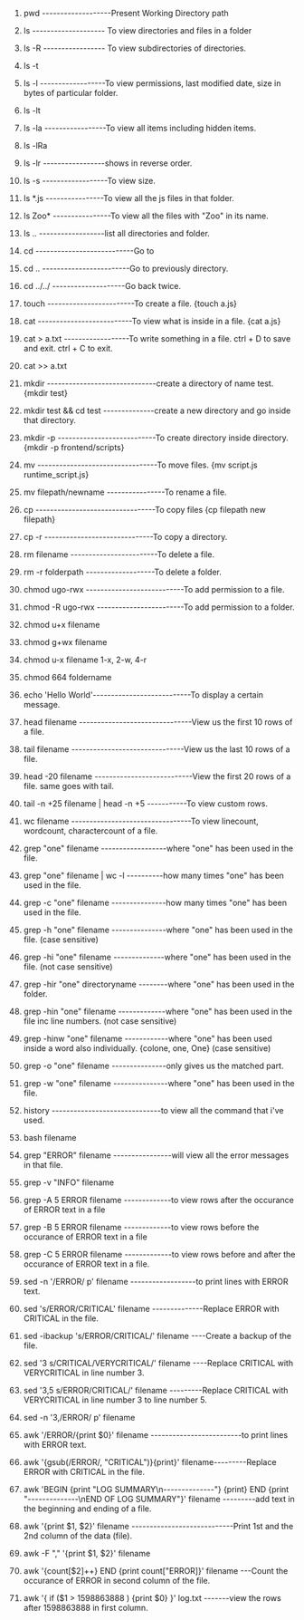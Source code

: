 1. pwd -------------------Present Working Directory path
2. ls -------------------- To view directories and files in a folder
3. ls -R ----------------- To view subdirectories of directories.
4. ls -t
5. ls -l ------------------To view permissions, last modified date, size in bytes of particular folder.
6. ls -lt
8. ls -la -----------------To view all items including hidden items.
9. ls -lRa
10. ls -lr -----------------shows in reverse order.
11. ls -s ------------------To view size.
12. ls *.js ----------------To view all the js files in that folder.
13. ls Zoo* ----------------To view all the files with "Zoo" in its name.
14. ls .. ------------------list all directories and folder.

15. cd ---------------------------Go to
16. cd .. ------------------------Go to previously directory.
17. cd ../../ --------------------Go back twice.
18. touch ------------------------To create a file. {touch a.js}
19. cat --------------------------To view what is inside in a file. {cat a.js}
20. cat > a.txt ------------------To write something in a file. ctrl + D to save and exit. ctrl + C to exit.
21. cat >> a.txt

22. mkdir ------------------------------create a directory of name test. {mkdir test}
23. mkdir test && cd test --------------create a new directory and go inside that directory.
24. mkdir -p ---------------------------To create directory inside directory. {mkdir -p frontend/scripts}
25. mv ---------------------------------To move files. {mv script.js runtime_script.js}
26. mv filepath/newname ----------------To rename a file.
27. cp ---------------------------------To copy files {cp filepath new filepath}
28. cp -r ------------------------------To copy a directory.
29. rm filename ------------------------To delete a file.
30. rm -r folderpath -------------------To delete a folder.
31. chmod ugo-rwx ---------------------------To add permission to a file.
31. chmod -R ugo-rwx ------------------------To add permission to a folder.
32. chmod u+x filename
33. chmod g+wx filename
34. chmod u-x filename
1-x, 2-w, 4-r
35. chmod 664 foldername

36. echo 'Hello World'---------------------------To display a certain message.
37. head filename -------------------------------View us the first 10 rows of a file.
38. tail filename -------------------------------View us the last 10 rows of a file.
39. head -20 filename ---------------------------View the first 20 rows of a file. same goes with tail.
40. tail -n +25 filename | head -n +5 -----------To view custom rows.
41. wc filename ---------------------------------To view linecount, wordcount, charactercount of a file.

42. grep "one" filename ------------------where "one" has been used in the file.
43. grep "one" filename | wc -l ----------how many times "one" has been used in the file.
44. grep -c "one" filename ---------------how many times "one" has been used in the file.
45. grep -h "one" filename ---------------where "one" has been used in the file. (case sensitive)
46. grep -hi "one" filename --------------where "one" has been used in the file. (not case sensitive)
47. grep -hir "one" directoryname --------where "one" has been used in the folder.
48. grep -hin "one" filename -------------where "one" has been used in the file inc line numbers. (not case sensitive)
49. grep -hinw "one" filename ------------where "one" has been used inside a word also individually. {colone, one, One} (case sensitive)
50. grep -o "one" filename ---------------only gives us the matched part.
51. grep -w "one" filename ---------------where "one" has been used in the file.
52. history ------------------------------to view all the command that i've used.
53. bash filename
54. grep "ERROR" filename ----------------will view all the error messages in that file.
55. grep -v "INFO" filename
56. grep -A 5 ERROR filename -------------to view rows after the occurance of ERROR text in a file
56. grep -B 5 ERROR filename -------------to view rows before the occurance of ERROR text in a file
56. grep -C 5 ERROR filename -------------to view rows before and after the occurance of ERROR text in a file.

57. sed -n '/ERROR/ p' filename ------------------to print lines with ERROR text.
58. sed 's/ERROR/CRITICAL' filename --------------Replace ERROR with CRITICAL in the file.
59. sed -ibackup 's/ERROR/CRITICAL/' filename ----Create a backup of the file.
60. sed '3 s/CRITICAL/VERYCRITICAL/' filename ----Replace CRITICAL with VERYCRITICAL in line number 3.
60. sed '3,5 s/ERROR/CRITICAL/' filename ---------Replace CRITICAL with VERYCRITICAL in line number 3 to line number 5.
60. sed -n '3,/ERROR/ p' filename

61. awk '/ERROR/{print $0}' filename -------------------------to print lines with ERROR text.
62. awk '{gsub(/ERROR/, "CRITICAL")}{print}' filename---------Replace ERROR with CRITICAL in the file.
63. awk 'BEGIN {print "LOG SUMMARY\n--------------"} {print} END {print "--------------\nEND OF LOG SUMMARY"}' filename ---------add text in the beginning and ending of a file.
64. awk '{print $1, $2}' filename ----------------------------Print 1st and the 2nd column of the data (file).
65. awk -F "," '{print $1, $2}' filename
66. awk '{count[$2]++} END {print count["ERROR]}' filename ---Count the occurance of ERROR in second column of the file.
67. awk '{ if ($1 > 1598863888 ) {print $0} }' log.txt -------view the rows after 1598863888 in first column.